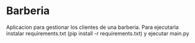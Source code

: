 # Barberia
Aplicacion para gestionar los clientes de una barberia.
Para ejecutarla instalar requirements.txt (pip install -r requirements.txt) y ejecutar main.py
